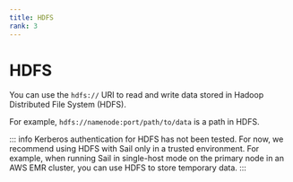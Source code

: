 ```yaml
---
title: HDFS
rank: 3
---
```


# HDFS

You can use the `hdfs://` URI to read and write data stored in Hadoop Distributed File System (HDFS).

For example, `hdfs://namenode:port/path/to/data` is a path in HDFS.

::: info
Kerberos authentication for HDFS has not been tested.
For now, we recommend using HDFS with Sail only in a trusted environment.
For example, when running Sail in single-host mode on the primary node in an AWS EMR cluster, you can use HDFS to store temporary data.
:::
